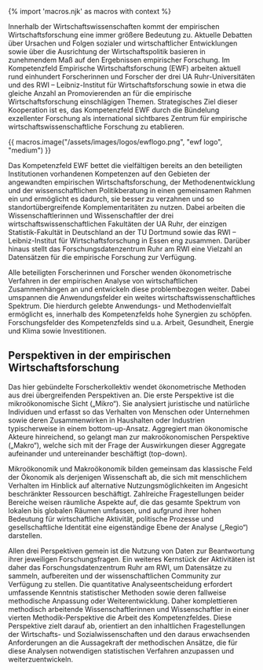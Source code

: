 {% import 'macros.njk' as macros with context %}

Innerhalb der Wirtschaftswissenschaften kommt der empirischen Wirtschaftsforschung eine immer größere Bedeutung zu. Aktuelle Debatten über Ursachen und Folgen sozialer und wirtschaftlicher Entwicklungen sowie über die Ausrichtung der Wirtschaftspolitik basieren in zunehmendem Maß auf den Ergebnissen empirischer Forschung. Im Kompetenzfeld Empirische Wirtschaftsforschung (EWF) arbeiten aktuell rund einhundert Forscherinnen und Forscher der drei UA Ruhr-Universitäten und des RWI – Leibniz-Institut für Wirtschaftsforschung sowie in etwa die gleiche Anzahl an Promovierenden an für die empirische Wirtschaftsforschung einschlägigen Themen. Strategisches Ziel dieser Kooperation ist es, das Kompetenzfeld EWF durch die Bündelung exzellenter Forschung als international sichtbares Zentrum für empirische wirtschaftswissenschaftliche Forschung zu etablieren.

{{ macros.image("/assets/images/logos/ewflogo.png", "ewf logo", "medium") }}

Das Kompetenzfeld EWF bettet die vielfältigen bereits an den beteiligten Institutionen vorhandenen Kompetenzen auf den Gebieten der angewandten empirischen Wirtschaftsforschung, der Methodenentwicklung und der wissenschaftlichen Politikberatung in einen gemeinsamen Rahmen ein und ermöglicht es dadurch, sie besser zu verzahnen und so standortübergreifende Komplementaritäten zu nutzen. Dabei arbeiten die Wissenschaftlerinnen und Wissenschaftler der drei wirtschaftswissenschaftlichen Fakultäten der UA Ruhr, der einzigen Statistik-Fakultät in Deutschland an der TU Dortmund sowie das RWI – Leibniz-Institut für Wirtschaftsforschung in Essen eng zusammen. Darüber hinaus stellt das Forschungsdatenzentrum Ruhr am RWI eine Vielzahl an Datensätzen für die empirische Forschung zur Verfügung.

Alle beteiligten Forscherinnen und Forscher wenden ökonometrische Verfahren in der empirischen Analyse von wirtschaftlichen Zusammenhängen an und entwickeln diese problembezogen weiter. Dabei umspannen die Anwendungsfelder ein weites wirtschaftswissenschaftliches Spektrum. Die hierdurch gelebte Anwendungs- und Methodenvielfalt ermöglicht es, innerhalb des Kompetenzfelds hohe Synergien zu schöpfen. Forschungsfelder des Kompetenzfelds sind u.a. Arbeit, Gesundheit, Energie und Klima sowie Investitionen.

## Perspektiven in der empirischen Wirtschaftsforschung
Das hier gebündelte Forscherkollektiv wendet ökonometrische Methoden aus drei übergreifenden Perspektiven an. Die erste Perspektive ist die mikroökonomische Sicht („Mikro“). Sie analysiert juristische und natürliche Individuen und erfasst so das Verhalten von Menschen oder Unternehmen sowie deren Zusammenwirken in Haushalten oder Industrien typischerweise in einem bottom-up-Ansatz. Aggregiert man ökonomische Akteure hinreichend, so gelangt man zur makroökonomischen Perspektive („Makro“), welche sich mit der Frage der Auswirkungen dieser Aggregate aufeinander und untereinander beschäftigt (top-down).

Mikroökonomik und Makroökonomik bilden gemeinsam das klassische Feld der Ökonomik als derjenigen Wissenschaft ab, die sich mit menschlichem Verhalten im Hinblick auf alternative Nutzungsmöglichkeiten im Angesicht beschränkter Ressourcen beschäftigt. Zahlreiche Fragestellungen beider Bereiche weisen räumliche Aspekte auf, die das gesamte Spektrum von lokalen bis globalen Räumen umfassen, und aufgrund ihrer hohen Bedeutung für wirtschaftliche Aktivität, politische Prozesse und gesellschaftliche Identität eine eigenständige Ebene der Analyse („Regio“) darstellen.

Allen drei Perspektiven gemein ist die Nutzung von Daten zur Beantwortung ihrer jeweiligen Forschungsfragen. Ein weiteres Kernstück der Aktivitäten ist daher das Forschungsdatenzentrum Ruhr am RWI, um Datensätze zu sammeln, aufbereiten und der wissenschaftlichen Community zur Verfügung zu stellen. Die quantitative Analyseentscheidung erfordert umfassende Kenntnis statistischer Methoden sowie deren fallweise methodische Anpassung oder Weiterentwicklung. Daher komplettieren methodisch arbeitende Wissenschaftlerinnen und Wissenschaftler in einer vierten Methodik-Perspektive die Arbeit des Kompetenzfeldes. Diese Perspektive zielt darauf ab, orientiert an den inhaltlichen Fragestellungen der Wirtschafts- und Sozialwissenschaften und den daraus erwachsenden Anforderungen an die Aussagekraft der methodischen Ansätze, die für diese Analysen notwendigen statistischen Verfahren anzupassen und weiterzuentwickeln.

